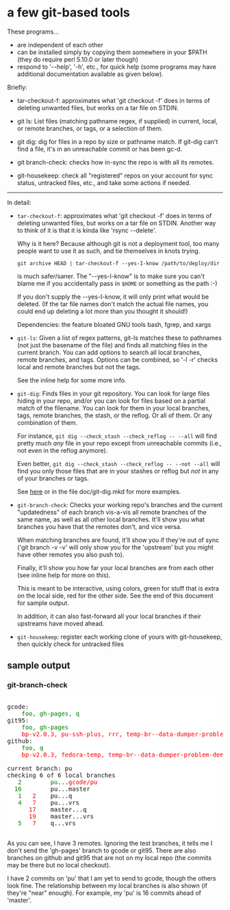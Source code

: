 # a few git-based tools

These programs...

  * are independent of each other
  * can be installed simply by copying them somewhere in your $PATH (they do
    require perl 5.10.0 or later though)
  * respond to '--help', '-h', etc., for quick help (some programs may have
    additional documentation available as given below).

Briefly:

  * tar-checkout-f: approximates what 'git checkout -f' does in terms of
    deleting unwanted files, but works on a tar file on STDIN.

  * git ls: List files (matching pathname regex, if supplied) in current,
    local, or remote branches, or tags, or a selection of them.

  * git dig: dig for files in a repo by size or pathname match.  If git-dig
    can't find a file, it's in an unreachable commit or has been gc-d.

  * git branch-check: checks how in-sync the repo is with all its remotes.

  * git-housekeep: check all "registered" repos on your account for sync
    status, untracked files, etc., and take some actions if needed.

----

In detail:

  * `tar-checkout-f`: approximates what 'git checkout -f' does in terms of
    deleting unwanted files, but works on a tar file on STDIN.  Another way
    to think of it is that it is kinda like 'rsync --delete'.

    Why is it here?  Because although git is not a deployment tool, too many
    people want to use it as such, and tie themselves in knots trying.

        git archive HEAD | tar-checkout-f --yes-I-know /path/to/deploy/dir

    is much safer/saner.  The "--yes-I-know" is to make sure you can't blame
    me if you accidentally pass in `$HOME` or something as the path :-)

    If you don't supply the --yes-I-know, it will only print what would be
    deleted.  (If the tar file names don't match the actual file names, you
    could end up deleting a lot more than you thought it should!)

    Dependencies: the feature bloated GNU tools bash, fgrep, and xargs

  * `git-ls`: Given a list of regex patterns, git-ls matches these to
    pathnames (not just the basename of the file) and finds all matching files
    in the current branch.  You can add options to search all local branches,
    remote branches, and tags.  Options can be combined, so '-l -r' checks
    local and remote branches but not the tags.

    See the inline help for some more info.

  * `git-dig`: Finds files in your git repository.  You can look for large
    files hiding in your repo, and/or you can look for files based on a
    partial match of the filename.  You can look for them in your local
    branches, tags, remote branches, the stash, or the reflog.  Or all of
    them. Or any combination of them.

    For instance, `git dig --check_stash --check_reflog -- --all` will find
    pretty much *any* file in your repo except from unreachable commits (i.e.,
    not even in the reflog anymore).

    Even better, `git dig --check_stash --check_reflog -- --not --all` will
    find you only those files that are in your stashes or reflog but *not* in
    any of your branches or tags.

    See [here](http://sitaramc.github.com/git-tools/git-dig.html) or in the
    file doc/git-dig.mkd for more examples.

  * `git-branch-check`: Checks your working repo's branches and the current
    "updatedness" of each branch vis-a-vis all remote branches of the same
    name, as well as all other local branches.  It'll show you what branches
    you have that the remotes don't, and vice versa.

    When matching branches are found, it'll show you if they're out of sync
    ('git branch -v -v' will only show you for the 'upstream' but you might
    have other remotes you also push to).

    Finally, it'll show you how far your local branches are from each other
    (see inline help for more on this).

    This is meant to be interactive, using colors, green for stuff that is
    extra on the local side, red for the other side.  See the end of this
    document for sample output.

    In addition, it can also fast-forward all your local branches if their
    upstreams have moved ahead.

  * `git-housekeep`: register each working clone of yours with git-housekeep,
    then quickly check for untracked files

## sample output

### git-branch-check

<html>

<style>
    pre        { background:  #fff !important; }
</style>

<pre>

gcode:
	<font color="green">foo, gh-pages, q</font>
git95:
	<font color="green">foo, gh-pages</font>
	<font color="red">bp-v2.0.3, pu-ssh-plus, rrr, temp-br--data-dumper-problem-demo</font>
github:
	<font color="green">foo, q</font>
	<font color="red">bp-v2.0.3, fedora-temp, temp-br--data-dumper-problem-demo</font>

current branch: pu
checking 6 of 6 local branches
   <font color="green">2</font>        <font color="green">pu</font>...<font color="red">gcode/pu</font>
  <font color="green">16</font>        pu...master
   <font color="green">1</font>   <font color="red">2</font>    pu...q
   <font color="green">4</font>   <font color="red">7</font>    pu...vrs
      <font color="red">17</font>    master...q
      <font color="red">19</font>    master...vrs
   <font color="green">5</font>   <font color="red">7</font>    q...vrs

</pre>

</html>

As you can see, I have 3 remotes.  Ignoring the test branches, it tells me I
don't send the 'gh-pages' branch to gcode or git95.  There are also branches
on github and git95 that are not on my local repo (the commits may be there
but no local checkout).

I have 2 commits on 'pu' that I am yet to send to gcode, though the others
look fine.  The relationship between my local branches is also shown (if
they're "near" enough).  For example, my 'pu' is 16 commits ahead of 'master'.


